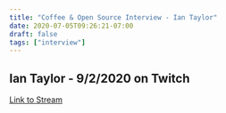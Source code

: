 ```yaml
---
title: "Coffee & Open Source Interview - Ian Taylor"
date: 2020-07-05T09:26:21-07:00
draft: false
tags: ["interview"]
---
```


## Ian Taylor - 9/2/2020 on Twitch

[Link to Stream](https://www.youtube.com/watch?v=Dl_DkUMfpnI)

<br /><br /><br /><br />
<br /><br /><br /><br /><br /><br /><br /><br />